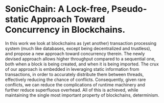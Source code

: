 # SonicChain: A Lock-free, Pseudo-static Approach Toward Concurrency in Blockchains.

In this work we look at blockchains as (yet another) transaction processing system (much like
databases, except being decentralized and trustless), and propose a new approach toward concurrency
therein. The newly devised approach allows higher throughput compared to a sequential one, both when
a block is being created, and when it is being imported. The crux of our approach is embedded in
leveraging static information from transactions, in order to accurately distribute them between
threads, effectively reducing the chance of conflicts. Consequently, given rare conflicts, we can
reduce the complications of runtime machinery and further reduce superfluous overhead. All of this
is achieved, while maintaining the single most important property of blockchains, determinism.
